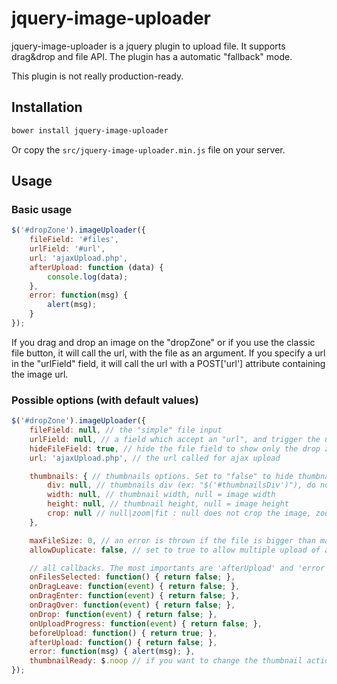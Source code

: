 jquery-image-uploader
=========

jquery-image-uploader is a jquery plugin to upload file. 
It supports drag&drop and file API.
The plugin has a automatic "fallback" mode.

This plugin is not really production-ready.

## Installation
```sh
bower install jquery-image-uploader
```
Or copy the ```src/jquery-image-uploader.min.js``` file on your server.

## Usage
### Basic usage
```js
$('#dropZone').imageUploader({
	fileField: '#files',
	urlField: '#url',
	url: 'ajaxUpload.php',
	afterUpload: function (data) {
		console.log(data);
	}, 
    error: function(msg) {
        alert(msg);
    }
});
```

If you drag and drop an image on the "dropZone" or if you use the classic file button, it will call the url, with the file as an argument.
If you specify a url in the "urlField" field, it will call the url with a POST['url'] attribute containing the image url.

### Possible options (with default values)
```js
$('#dropZone').imageUploader({
	fileField: null, // the "simple" file input
	urlField: null, // a field which accept an "url", and trigger the upload
    hideFileField: true, // hide the file field to show only the drop zone
	url: 'ajaxUpload.php', // the url called for ajax upload

	thumbnails: { // thumbnails options. Set to "false" to hide thumbnails
		div: null, // thumbnails div (ex: "$('#thumbnailsDiv')"), do not set to generate it
		width: null, // thumbnail width, null = image width
		height: null, // thumbnail height, null = image height
        crop: null // null|zoom|fit : null does not crop the image, zoom or fit crop if "width" and "height" are set
	},

    maxFileSize: 0, // an error is thrown if the file is bigger than max. 0 means no validation
    allowDuplicate: false, // set to true to allow multiple upload of a file

    // all callbacks. The most importants are 'afterUpload' and 'error'
    onFilesSelected: function() { return false; },
    onDragLeave: function(event) { return false; },
    onDragEnter: function(event) { return false; },
    onDragOver: function(event) { return false; },
    onDrop: function(event) { return false; },
    onUploadProgress: function(event) { return false; },
    beforeUpload: function() { return true; },
    afterUpload: function() { return false; },
    error: function(msg) { alert(msg); },
    thumbnailReady: $.noop // if you want to change the thumbnail action
});
```
